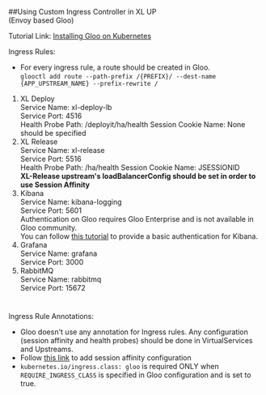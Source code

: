 ##Using Custom Ingress Controller in XL UP<br/>(Envoy based Gloo)

Tutorial Link: <a href="https://docs.solo.io/gloo/1.3.0/installation/gateway/kubernetes/">Installing Gloo on Kubernetes</a>

Ingress Rules:
- For every ingress rule, a route should be created in Gloo.<br/> 
`glooctl add route --path-prefix /{PREFIX}/ --dest-name {APP_UPSTREAM_NAME} --prefix-rewrite /`
1. XL Deploy <br/>
Service Name: xl-deploy-lb<br/>
Service Port: 4516<br/>
Health Probe Path: /deployit/ha/health
Session Cookie Name: None should be specified
2. XL Release <br/>
Service Name: xl-release<br/>
Service Port: 5516<br/>
Health Probe Path: /ha/health
Session Cookie Name: JSESSIONID<br/>
**XL-Release upstream's loadBalancerConfig should be set in order to use Session Affinity**
3. Kibana <br/>
Service Name: kibana-logging<br/>
Service Port: 5601<br/>
Authentication on Gloo requires Gloo Enterprise and is not available in Gloo community.<br/>
You can follow <a href='https://docs.solo.io/gloo/latest/security/auth/basic_auth/'>this tutorial</a> to provide a basic authentication for Kibana.
4. Grafana<br/>
Service Name: grafana<br/>
Service Port: 3000
5. RabbitMQ<br/>
Service Name: rabbitmq<br/>
Service Port: 15672
#
Ingress Rule Annotations:<br/>
- Gloo doesn't use any annotation for Ingress rules. Any configuration (session affinity and health probes) should be done in VirtualServices and Upstreams.
- Follow <a href="https://docs.solo.io/gloo/1.1.0/advanced_configuration/session_affinity/">this link</a> to add session affinity configuration
- `kubernetes.io/ingress.class: gloo` is required ONLY when `REQUIRE_INGRESS_CLASS` is specified in Gloo configuration and is set to true.